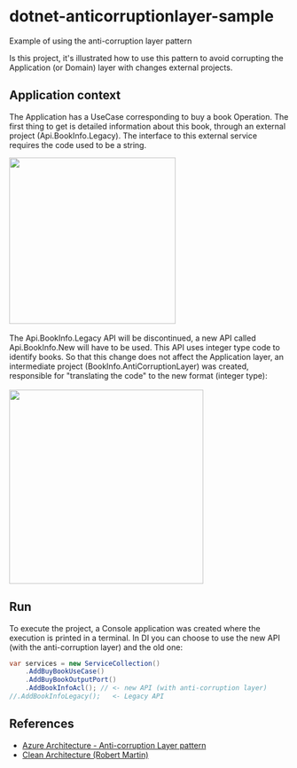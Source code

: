 # dotnet-anticorruptionlayer-sample

Example of using the anti-corruption layer pattern

Is this project, it's illustrated how to use this pattern to avoid corrupting the Application (or Domain) layer with changes external projects.

## Application context

The Application has a UseCase corresponding to buy a book Operation. The first thing to get is detailed information about this book, through an external project (Api.BookInfo.Legacy). The interface to this external service requires the code used to be a string.

<img src="https://github.com/rafaeldalsenter/dotnet-anticorruptionlayer-sample/assets/10137467/f057ec66-470d-4fdf-a327-403485787655.png" width="300">
<br>
<br>
The Api.BookInfo.Legacy API will be discontinued, a new API called Api.BookInfo.New will have to be used. This API uses integer type code to identify books. So that this change does not affect the Application layer, an intermediate project (BookInfo.AntiCorruptionLayer) was created, responsible for "translating the code" to the new format (integer type):

<br>
<br>
<img src="https://github.com/rafaeldalsenter/dotnet-anticorruptionlayer-sample/assets/10137467/982f9461-d925-4493-858a-79dee0917d6c" width="350">

## Run

To execute the project, a Console application was created where the execution is printed in a terminal. In DI you can choose to use the new API (with the anti-corruption layer) and the old one:

```csharp
var services = new ServiceCollection()
    .AddBuyBookUseCase()
    .AddBuyBookOutputPort()
    .AddBookInfoAcl(); // <- new API (with anti-corruption layer)
//.AddBookInfoLegacy();   <- Legacy API
```

## References

- [Azure Architecture - Anti-corruption Layer pattern](https://learn.microsoft.com/en-us/azure/architecture/patterns/anti-corruption-layer)
- [Clean Architecture (Robert Martin)](https://www.amazon.com.br/Clean-Architecture-Craftsmans-Software-Structure/dp/0134494164)
